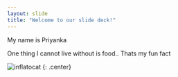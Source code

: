 ```yaml
---
layout: slide
title: "Welcome to our slide deck!"
---
```


My name is Priyanka

One thing I cannot live without is food.. Thats my fun fact

![inflatocat](https://octodex.github.com/images/inflatocat.png)
{: .center}
